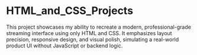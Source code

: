 # HTML_and_CSS_Projects
This project showcases my ability to recreate a modern, professional-grade streaming interface using only HTML and CSS. It emphasizes layout precision, responsive design, and visual polish, simulating a real-world product UI without JavaScript or backend logic.
